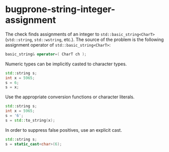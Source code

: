 # bugprone-string-integer-assignment

The check finds assignments of an integer to `std::basic_string<CharT>`
(`std::string`, `std::wstring`, etc.). The source of the problem is the
following assignment operator of `std::basic_string<CharT>`:

```c++
basic_string& operator=( CharT ch );
```

Numeric types can be implicitly casted to character types.

```c++
std::string s;
int x = 5965;
s = 6;
s = x;
```

Use the appropriate conversion functions or character literals.

```c++
std::string s;
int x = 5965;
s = '6';
s = std::to_string(x);
```

In order to suppress false positives, use an explicit cast.

```c++
std::string s;
s = static_cast<char>(6);
```
